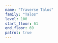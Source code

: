 ```yaml
---
name: "Traverse Talos"
family: "Talos"
level: 100
start_floor: 61
end_floor: 69
patrol: true
---
```

